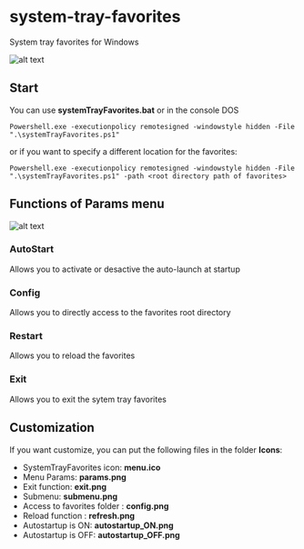 # system-tray-favorites
System tray favorites for Windows

![alt text](https://github.com/smairesse/system-tray-favorites/blob/main/Readme/examples.png?raw=true)

## Start
You can use **systemTrayFavorites.bat** or in the console DOS
```
Powershell.exe -executionpolicy remotesigned -windowstyle hidden -File ".\systemTrayFavorites.ps1"
```
or if you want to specify a different location for the favorites:
```
Powershell.exe -executionpolicy remotesigned -windowstyle hidden -File ".\systemTrayFavorites.ps1" -path <root directory path of favorites>
```

## Functions of Params menu

![alt text](https://github.com/smairesse/system-tray-favorites/blob/main/Readme/params.png?raw=true)

### AutoStart
Allows you to activate or desactive the auto-launch at startup

### Config
Allows you to directly access to the favorites root directory

### Restart
Allows you to reload the favorites

### Exit
Allows you to exit the sytem tray favorites

## Customization
If you want customize, you can put the following files in the folder **Icons**:
* SystemTrayFavorites icon: **menu.ico**
* Menu Params: **params.png**
* Exit function: **exit.png**
* Submenu: **submenu.png**
* Access to favorites folder : **config.png**
* Reload function : **refresh.png**
* Autostartup is ON: **autostartup_ON.png**
* Autostartup is OFF: **autostartup_OFF.png**
